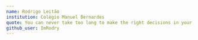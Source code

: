 ```yaml
---
name: Rodrigo Leitão
institution: Colégio Manuel Bernardes
quote: You can never take too long to make the right decisions in your life
github_user: ImRodry
---
```

